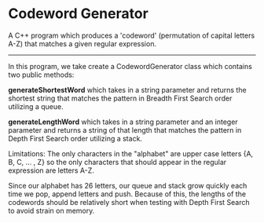 # Codeword Generator

A C++ program which produces a 'codeword' (permutation of capital letters A-Z) that matches a given regular expression.

-----
In this program, we take create a CodewordGenerator class which contains two public methods:

**generateShortestWord** which takes in a string parameter and returns the shortest string that matches the pattern in Breadth First Search order utilizing a queue.

**generateLengthWord** which takes in a string parameter and an integer parameter
and returns a string of that length that matches the pattern in Depth First Search order utilizing a stack.

Limitations:
The only characters in the "alphabet" are upper case letters {A, B, C, ... , Z} so the only characters that should appear in 
the regular expression are letters A-Z.

Since our alphabet has 26 letters, our queue and stack grow quickly each time we pop, append letters and push. Because of this, the lengths of the codewords should be relatively short when testing with Depth First Search to avoid strain on memory.
